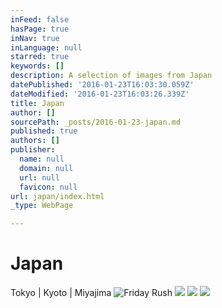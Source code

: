 ```yaml
---
inFeed: false
hasPage: true
inNav: true
inLanguage: null
starred: true
keywords: []
description: A selection of images from Japan
datePublished: '2016-01-23T16:03:30.059Z'
dateModified: '2016-01-23T16:03:26.339Z'
title: Japan
author: []
sourcePath: _posts/2016-01-23-japan.md
published: true
authors: []
publisher:
  name: null
  domain: null
  url: null
  favicon: null
url: japan/index.html
_type: WebPage

---
```

# Japan

Tokyo | Kyoto | Miyajima
![Friday Rush](https://the-grid-user-content.s3-us-west-2.amazonaws.com/cc0d1950-45b4-4e3c-a473-61f8d915a2cd.jpg)
![](https://the-grid-user-content.s3-us-west-2.amazonaws.com/899fdb02-7ba9-4d9c-92bf-13947826bb6b.jpg)
![](https://the-grid-user-content.s3-us-west-2.amazonaws.com/3b4a9a41-81ea-49e2-8918-d642e8d14472.jpg)
![](https://the-grid-user-content.s3-us-west-2.amazonaws.com/c4086dec-4d0a-45bf-8a74-612aec967e8f.jpg)